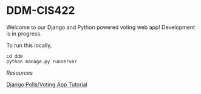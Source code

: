 DDM-CIS422
==========

Welcome to our Django and Python powered voting web app! Development is in progress.

To run this locally,

```
cd ddm
python manage.py runserver
```

*Resources*

[Django Polls/Voting App Tutorial](https://docs.djangoproject.com/en/1.4/intro/tutorial01/)
